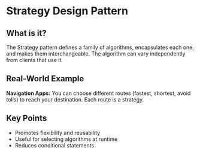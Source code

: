 # Strategy Design Pattern

## What is it?

The Strategy pattern defines a family of algorithms, encapsulates each one, and makes them interchangeable. The algorithm can vary independently from clients that use it.

## Real-World Example

**Navigation Apps:** You can choose different routes (fastest, shortest, avoid tolls) to reach your destination. Each route is a strategy.

## Key Points

- Promotes flexibility and reusability
- Useful for selecting algorithms at runtime
- Reduces conditional statements
